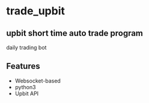 # trade_upbit
## upbit short time auto trade program

daily trading bot

## Features

- Websocket-based
- python3
- Upbit API
